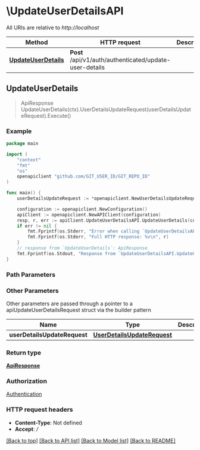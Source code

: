 # \UpdateUserDetailsAPI

All URIs are relative to *http://localhost*

Method | HTTP request | Description
------------- | ------------- | -------------
[**UpdateUserDetails**](UpdateUserDetailsAPI.md#UpdateUserDetails) | **Post** /api/v1/auth/authenticated/update-user-details | 



## UpdateUserDetails

> ApiResponse UpdateUserDetails(ctx).UserDetailsUpdateRequest(userDetailsUpdateRequest).Execute()



### Example

```go
package main

import (
    "context"
    "fmt"
    "os"
    openapiclient "github.com/GIT_USER_ID/GIT_REPO_ID"
)

func main() {
    userDetailsUpdateRequest := *openapiclient.NewUserDetailsUpdateRequest() // UserDetailsUpdateRequest | 

    configuration := openapiclient.NewConfiguration()
    apiClient := openapiclient.NewAPIClient(configuration)
    resp, r, err := apiClient.UpdateUserDetailsAPI.UpdateUserDetails(context.Background()).UserDetailsUpdateRequest(userDetailsUpdateRequest).Execute()
    if err != nil {
        fmt.Fprintf(os.Stderr, "Error when calling `UpdateUserDetailsAPI.UpdateUserDetails``: %v\n", err)
        fmt.Fprintf(os.Stderr, "Full HTTP response: %v\n", r)
    }
    // response from `UpdateUserDetails`: ApiResponse
    fmt.Fprintf(os.Stdout, "Response from `UpdateUserDetailsAPI.UpdateUserDetails`: %v\n", resp)
}
```

### Path Parameters



### Other Parameters

Other parameters are passed through a pointer to a apiUpdateUserDetailsRequest struct via the builder pattern


Name | Type | Description  | Notes
------------- | ------------- | ------------- | -------------
 **userDetailsUpdateRequest** | [**UserDetailsUpdateRequest**](UserDetailsUpdateRequest.md) |  | 

### Return type

[**ApiResponse**](ApiResponse.md)

### Authorization

[Authentication](../README.md#Authentication)

### HTTP request headers

- **Content-Type**: Not defined
- **Accept**: */*

[[Back to top]](#) [[Back to API list]](../README.md#documentation-for-api-endpoints)
[[Back to Model list]](../README.md#documentation-for-models)
[[Back to README]](../README.md)

